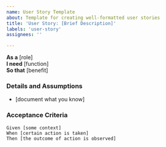 ```yaml
---
name: User Story Template
about: Template for creating well-formatted user stories
title: 'User Story: [Brief Description]'
labels: 'user-story'
assignees: ''

---
```


**As a** [role]  
**I need** [function]  
**So that** [benefit]  

### Details and Assumptions
* [document what you know]      

### Acceptance Criteria     
```gherkin 
Given [some context]
When [certain action is taken]
Then [the outcome of action is observed]

